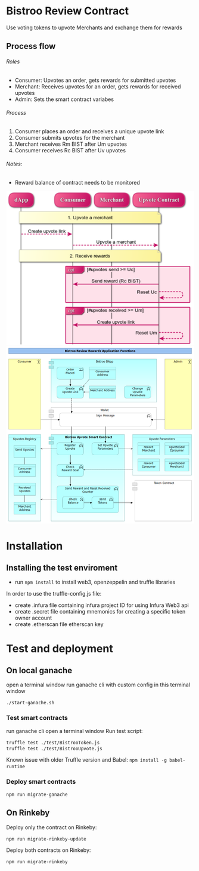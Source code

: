 # Bistroo Review Contract
Use voting tokens to upvote Merchants and exchange them for rewards 

## Process flow
###### Roles
* Consumer: Upvotes an order, gets rewards for submitted upvotes
* Merchant: Receives upvotes for an order, gets rewards for received upvotes
* Admin: Sets the smart contract variabes

###### Process
1.	Consumer places an order and receives a unique upvote link
2.	Consumer submits upvotes for the merchant
3.	Merchant receives Rm BIST after Um upvotes
4.	Consumer receives Rc BIST after Uv upvotes

###### Notes:
* Reward balance of contract needs to be monitored

![Review schematic](https://github.com/bistroo/review-contract/blob/main/images/review-schematic.png)
![Review application design](https://github.com/bistroo/review-contract/blob/main/images/review-application-design.png)

# Installation

## Installing the test enviroment
* run `npm install` to install web3, openzeppelin and truffle libraries

In order to use the truffle-config.js file:
* create .infura file containing infura project ID for using Infura Web3 api
* create .secret file containing mnemonics for creating a specific token owner account
* create .etherscan file etherscan key

# Test and deployment

## On local ganache
open a terminal window
run ganache cli with custom config in this terminal window
```
./start-ganache.sh
```
### Test smart contracts
run ganache cli
open a terminal window
Run test script:
```
truffle test ./test/BistrooToken.js
truffle test ./test/BistrooUpvote.js
```
Known issue with older Truffle version and Babel: `npm install -g babel-runtime`
### Deploy smart contracts
```
npm run migrate-ganache
```
## On Rinkeby
Deploy only the contract on Rinkeby:
```
npm run migrate-rinkeby-update
```
Deploy both contracts on Rinkeby:
```
npm run migrate-rinkeby
```
